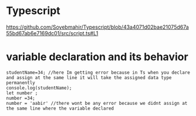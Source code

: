 # Typescript
https://github.com/Soyebmahir/Typescript/blob/43a4071d02bae21075d67a55bd67ab6e7169dc01/src/script.ts#L1

# variable declaration and its behavior

```let studentName ='soyeb';
studentName=34; //here Im getting error because in Ts when you declare and assign at the same line it will take the assigned data type permanently
console.log(studentName);
let number ;
number =34;
number = 'aabir' //there wont be any error because we didnt assign at the same line where the variable declared
```
